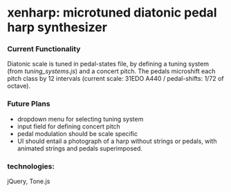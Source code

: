 # xenharp: microtuned diatonic pedal harp synthesizer

### Current Functionality
Diatonic scale is tuned in pedal-states file, by defining a tuning system (from *tuning_systems.js*) and a concert pitch. The pedals microshift each pitch class by 12 intervals (current scale: 31EDO A440 / pedal-shifts: 1/72 of octave).
  
### Future Plans
 - dropdown menu for selecting tuning system
 - input field for defining concert pitch
 - pedal modulation should be scale specific
 - UI should entail a photograph of a harp without strings or pedals, with animated strings and pedals superimposed.

### technologies:
jQuery, Tone.js
